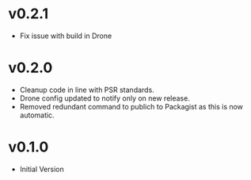 # v0.2.1

- Fix issue with build in Drone

# v0.2.0

- Cleanup code in line with PSR standards.
- Drone config updated to notify only on new release.
- Removed redundant command to publich to Packagist as this is now automatic.

# v0.1.0

- Initial Version
